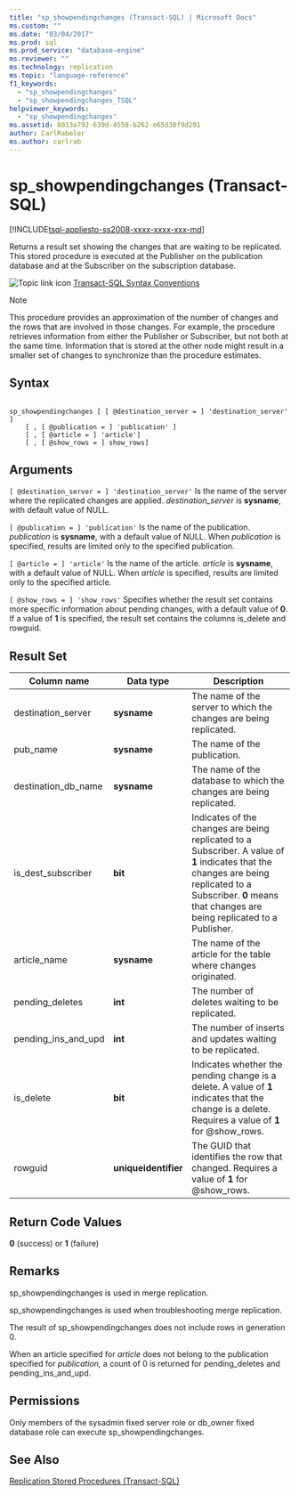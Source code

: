 ```yaml
---
title: "sp_showpendingchanges (Transact-SQL) | Microsoft Docs"
ms.custom: ""
ms.date: "03/04/2017"
ms.prod: sql
ms.prod_service: "database-engine"
ms.reviewer: ""
ms.technology: replication
ms.topic: "language-reference"
f1_keywords: 
  - "sp_showpendingchanges"
  - "sp_showpendingchanges_TSQL"
helpviewer_keywords: 
  - "sp_showpendingchanges"
ms.assetid: 8013a792-639d-4550-b262-e65d30f9d291
author: CarlRabeler
ms.author: carlrab
---
```

# sp_showpendingchanges (Transact-SQL)
[!INCLUDE[tsql-appliesto-ss2008-xxxx-xxxx-xxx-md](../../includes/applies-to-version/sqlserver.md)]

  Returns a result set showing the changes that are waiting to be replicated. This stored procedure is executed at the Publisher on the publication database and at the Subscriber on the subscription database.  
  
 ![Topic link icon](../../database-engine/configure-windows/media/topic-link.gif "Topic link icon") [Transact-SQL Syntax Conventions](../../t-sql/language-elements/transact-sql-syntax-conventions-transact-sql.md)  
  
> [!NOTE]  
>  This procedure provides an approximation of the number of changes and the rows that are involved in those changes. For example, the procedure retrieves information from either the Publisher or Subscriber, but not both at the same time. Information that is stored at the other node might result in a smaller set of changes to synchronize than the procedure estimates.  
  
## Syntax  
  
```  
  
sp_showpendingchanges [ [ @destination_server = ] 'destination_server' ]  
    [ , [ @publication = ] 'publication' ]  
    [ , [ @article = ] 'article']  
    [ , [ @show_rows = ] show_rows]  
```  
  
## Arguments  
`[ @destination_server = ] 'destination_server'`
 Is the name of the server where the replicated changes are applied. *destination_server* is **sysname**, with default value of NULL.  
  
`[ @publication = ] 'publication'`
 Is the name of the publication. *publication* is **sysname**, with a default value of NULL. When *publication* is specified, results are limited only to the specified publication.  
  
`[ @article = ] 'article'`
 Is the name of the article. *article* is **sysname**, with a default value of NULL. When *article* is specified, results are limited only to the specified article.  
  
`[ @show_rows = ] 'show_rows'`
 Specifies whether the result set contains more specific information about pending changes, with a default value of **0**. If a value of **1** is specified, the result set contains the columns is_delete and rowguid.  
  
## Result Set  
  
|Column name|Data type|Description|  
|-----------------|---------------|-----------------|  
|destination_server|**sysname**|The name of the server to which the changes are being replicated.|  
|pub_name|**sysname**|The name of the publication.|  
|destination_db_name|**sysname**|The name of the database to which the changes are being replicated.|  
|is_dest_subscriber|**bit**|Indicates of the changes are being replicated to a Subscriber. A value of **1** indicates that the changes are being replicated to a Subscriber. **0** means that changes are being replicated to a Publisher.|  
|article_name|**sysname**|The name of the article for the table where changes originated.|  
|pending_deletes|**int**|The number of deletes waiting to be replicated.|  
|pending_ins_and_upd|**int**|The number of inserts and updates waiting to be replicated.|  
|is_delete|**bit**|Indicates whether the pending change is a delete. A value of **1** indicates that the change is a delete. Requires a value of **1** for @show_rows.|  
|rowguid|**uniqueidentifier**|The GUID that identifies the row that changed. Requires a value of **1** for @show_rows.|  
  
## Return Code Values  
 **0** (success) or **1** (failure)  
  
## Remarks  
 sp_showpendingchanges is used in merge replication.  
  
 sp_showpendingchanges is used when troubleshooting merge replication.  
  
 The result of sp_showpendingchanges does not include rows in generation 0.  
  
 When an article specified for *article* does not belong to the publication specified for *publication,* a count of 0 is returned for pending_deletes and pending_ins_and_upd.  
  
## Permissions  
 Only members of the sysadmin fixed server role or db_owner fixed database role can execute sp_showpendingchanges.  
  
## See Also  
 [Replication Stored Procedures &#40;Transact-SQL&#41;](../../relational-databases/system-stored-procedures/replication-stored-procedures-transact-sql.md)  
  
  
